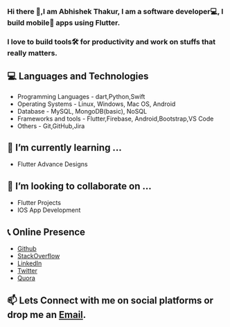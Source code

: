 <!--
**abhishekthakur0/abhishekthakur0** is a ✨ _special_ ✨ repository because its `README.md` (this file) appears on your GitHub profile.

Here are some ideas to get you started:

- 🔭 I’m currently working on ...
- 🌱 I’m currently learning ...
- 👯 I’m looking to collaborate on ...
- 🤔 I’m looking for help with ...
- 💬 Ask me about ...
- 📫 How to reach me: ...
- 😄 Pronouns: ...
- ⚡ Fun fact: ...
-->
### Hi there 👋,I am Abhishek Thakur, I am a software developer💻, I build mobile📱 apps using Flutter.
### I love to build tools🛠️ for productivity and work on stuffs that really matters.


## 💻 Languages and Technologies
- Programming Languages - dart,Python,Swift
- Operating Systems - Linux, Windows, Mac OS, Android
- Database - MySQL, MongoDB(basic), NoSQL
- Frameworks and tools - Flutter,Firebase, Android,Bootstrap,VS Code
- Others - Git,GitHub,Jira
## 🌱 I’m currently learning ...
 - Flutter Advance Designs 
 
## 👯 I’m looking to collaborate on ...
 - Flutter Projects
 - IOS App Development

## 📞 Online Presence
 - [Github](https://github.com/abhishekthakur0) 
 - [StackOverflow](https://stackoverflow.com/users/12440415/abhishek-thakur)
 - [LinkedIn](https://linkedin.com/in/abhishekthakur0)
 - [Twitter](https://twitter.com/officeofthakur)
 - [Quora](https://www.quora.com/profile/Abhishek-Thakur-1048)

## 📫 Lets Connect with me on social platforms or drop me an [Email](thakur_abhishek@icloud.com).
